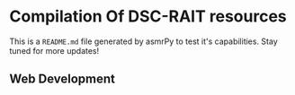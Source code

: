 



# Compilation Of DSC-RAIT resources


This is a ``README.md`` file generated by asmrPy to test it's capabilities. Stay tuned for more updates!
## Web Development
